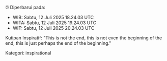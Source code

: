 ⏰ Diperbarui pada:
- WIB: Sabtu, 12 Juli 2025 18.24.03 UTC
- WITA: Sabtu, 12 Juli 2025 19.24.03 UTC
- WIT: Sabtu, 12 Juli 2025 20.24.03 UTC

Kutipan Inspiratif:
"This is not the end, this is not even the beginning of the end, this is just perhaps the end of the beginning."


Kategori: inspirational

